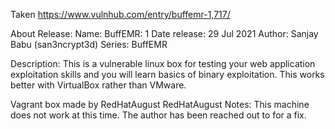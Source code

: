Taken https://www.vulnhub.com/entry/buffemr-1,717/ 

About Release:
    Name: BuffEMR: 1
    Date release: 29 Jul 2021
    Author: Sanjay Babu (san3ncrypt3d)
    Series: BuffEMR

Description:
    This is a vulnerable linux box for testing your web application exploitation skills and you will learn basics of binary exploitation.
    This works better with VirtualBox rather than VMware. 

Vagrant box made by RedHatAugust
RedHatAugust Notes:
    This machine does not work at this time. The author has been reached out to for a fix.

